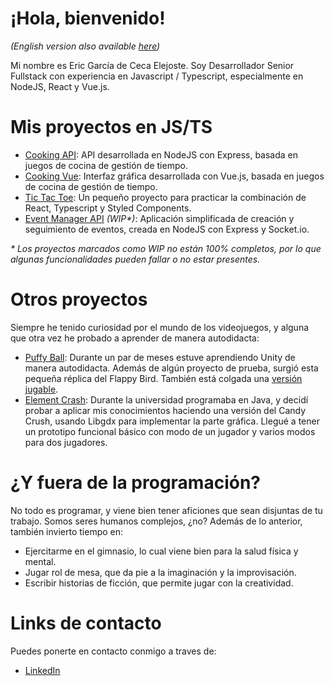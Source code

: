 # ¡Hola, bienvenido!

_(English version also available [here](https://github.com/daxadal/daxadal/blob/main/README.md))_

Mi nombre es Eric García de Ceca Elejoste.
Soy Desarrollador Senior Fullstack con experiencia en Javascript / Typescript, especialmente en NodeJS, React y Vue.js.

# Mis proyectos en JS/TS

- [Cooking API](https://github.com/daxadal/cooking-api): API desarrollada en NodeJS con Express, basada en juegos de cocina de gestión de tiempo.
- [Cooking Vue](https://github.com/daxadal/cooking-vue): Interfaz gráfica desarrollada con Vue.js, basada en juegos de cocina de gestión de tiempo.
- [Tic Tac Toe](https://github.com/daxadal/tic-tac-toe-react): Un pequeño proyecto para practicar la combinación de React, Typescript y Styled Components.
- [Event Manager API](https://github.com/daxadal/event-manager) _(WIP\*)_: Aplicación simplificada de creación y seguimiento de eventos, creada en NodeJS con Express y Socket.io.

_\* Los proyectos marcados como WIP no están 100% completos, por lo que algunas funcionalidades pueden fallar o no estar presentes._

# Otros proyectos

Siempre he tenido curiosidad por el mundo de los videojuegos, y alguna que otra vez he probado a aprender de manera autodidacta:

- [Puffy Ball](https://github.com/daxadal/Puffy-Ball): Durante un par de meses estuve aprendiendo Unity de manera autodidacta. Además de algún proyecto de prueba, surgió esta pequeña réplica del Flappy Bird. También está colgada una [versión jugable](https://play.unity.com/mg/other/release-webgl-2).
- [Element Crash](https://github.com/daxadal/element-crash): Durante la universidad programaba en Java, y decidí probar a aplicar mis conocimientos haciendo una versión del Candy Crush, usando Libgdx para implementar la parte gráfica. Llegué a tener un prototipo funcional básico con modo de un jugador y varios modos para dos jugadores.

# ¿Y fuera de la programación?

No todo es programar, y viene bien tener aficiones que sean disjuntas de tu trabajo. Somos seres humanos complejos, ¿no? Además de lo anterior, también invierto tiempo en:

- Ejercitarme en el gimnasio, lo cual viene bien para la salud física y mental.
- Jugar rol de mesa, que da pie a la imaginación y la improvisación.
- Escribir historias de ficción, que permite jugar con la creatividad.

# Links de contacto

Puedes ponerte en contacto conmigo a traves de:

- [LinkedIn](https://www.linkedin.com/in/egarciadececa/)
